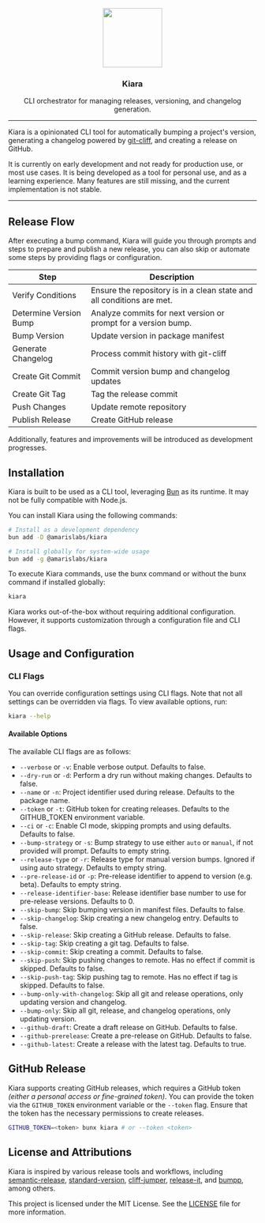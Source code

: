 <div align="center">

<img src="https://avatars.githubusercontent.com/u/193309391?s=200&v=4" align="center" width="120px" height="120px">

<h3>Kiara</h3>
<p>CLI orchestrator for managing releases, versioning, and changelog generation.<p>

</div>

---

Kiara is a opinionated CLI tool for automatically bumping a project's version, generating a changelog powered by [git-cliff](https://github.com/orhun/git-cliff/), and creating a release on GitHub.

It is currently on early development and not ready for production use, or most use cases. It is being developed as a tool for personal use, and as a learning experience.
Many features are still missing, and the current implementation is not stable.

---

## Release Flow

After executing a bump command, Kiara will guide you through prompts and steps to prepare and publish a new release, you can also skip or automate some steps by providing flags or configuration.

| Step                   | Description                                                           |
| ---------------------- | --------------------------------------------------------------------- |
| Verify Conditions      | Ensure the repository is in a clean state and all conditions are met. |
| Determine Version Bump | Analyze commits for next version or prompt for a version bump.        |
| Bump Version           | Update version in package manifest                                    |
| Generate Changelog     | Process commit history with git-cliff                                 |
| Create Git Commit      | Commit version bump and changelog updates                             |
| Create Git Tag         | Tag the release commit                                                |
| Push Changes           | Update remote repository                                              |
| Publish Release        | Create GitHub release                                                 |

Additionally, features and improvements will be introduced as development progresses.

## Installation

Kiara is built to be used as a CLI tool, leveraging [Bun](https://bun.sh/) as its runtime. It may not be fully compatible with Node.js.

You can install Kiara using the following commands:

```bash
# Install as a development dependency
bun add -D @amarislabs/kiara

# Install globally for system-wide usage
bun add -g @amarislabs/kiara
```

To execute Kiara commands, use the bunx command or without the bunx command if installed globally:

```bash
kiara
```

Kiara works out-of-the-box without requiring additional configuration. However, it supports customization through a configuration file and CLI flags.

## Usage and Configuration

### CLI Flags

You can override configuration settings using CLI flags. Note that not all settings can be overridden via flags. To view available options, run:

```bash
kiara --help
```

#### Available Options

The available CLI flags are as follows:

- `--verbose` or `-v`: Enable verbose output. Defaults to false.
- `--dry-run` or `-d`: Perform a dry run without making changes. Defaults to false.
- `--name` or `-n`: Project identifier used during release. Defaults to the package name.
- `--token` or `-t`: GitHub token for creating releases. Defaults to the GITHUB_TOKEN environment variable.
- `--ci` or `-c`: Enable CI mode, skipping prompts and using defaults. Defaults to false.
- `--bump-strategy` or `-s`: Bump strategy to use either `auto` or `manual`, if not provided will prompt. Defaults to empty string.
- `--release-type` or `-r`: Release type for manual version bumps. Ignored if using auto strategy. Defaults to empty string.
- `--pre-release-id` or `-p`: Pre-release identifier to append to version (e.g. beta). Defaults to empty string.
- `--release-identifier-base`: Release identifier base number to use for pre-release versions. Defaults to 0.
- `--skip-bump`: Skip bumping version in manifest files. Defaults to false.
- `--skip-changelog`: Skip creating a new changelog entry. Defaults to false.
- `--skip-release`: Skip creating a GitHub release. Defaults to false.
- `--skip-tag`: Skip creating a git tag. Defaults to false.
- `--skip-commit`: Skip creating a commit. Defaults to false.
- `--skip-push`: Skip pushing changes to remote. Has no effect if commit is skipped. Defaults to false.
- `--skip-push-tag`: Skip pushing tag to remote. Has no effect if tag is skipped. Defaults to false.
- `--bump-only-with-changelog`: Skip all git and release operations, only updating version and changelog.
- `--bump-only`: Skip all git, release, and changelog operations, only updating version.
- `--github-draft`: Create a draft release on GitHub. Defaults to false.
- `--github-prerelease`: Create a pre-release on GitHub. Defaults to false.
- `--github-latest`: Create a release with the latest tag. Defaults to true.

## GitHub Release

Kiara supports creating GitHub releases, which requires a GitHub token *(either a personal access or fine-grained token)*. You can provide the token via the `GITHUB_TOKEN` environment variable or the `--token` flag. Ensure that the token has the necessary permissions to create releases.

```bash
GITHUB_TOKEN=<token> bunx kiara # or --token <token>
```

## License and Attributions

Kiara is inspired by various release tools and workflows, including [semantic-release](https://github.com/semantic-release/semantic-release), [standard-version](https://github.com/conventional-changelog/standard-version), [cliff-jumper](https://github.com/favware/cliff-jumper), [release-it](https://github.com/release-it/release-it), and [bumpp](https://github.com/antfu-collective/bumpp), among others.

This project is licensed under the MIT License. See the [LICENSE](LICENSE) file for more information.


